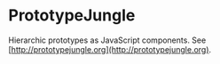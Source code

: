 PrototypeJungle
===============

Hierarchic prototypes as JavaScript components. See
[http://prototypejungle.org](http://prototypejungle.org).

